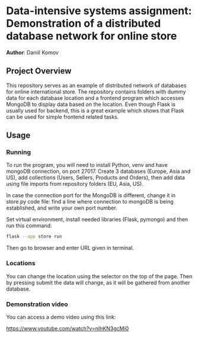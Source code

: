 # Data-intensive systems assignment: Demonstration of a distributed database network for online store

**Author**: Daniil Komov

## Project Overview
This repository serves as an example of distributed network of databases for online international store. The repository contains folders with dummy data for each database location and a frontend program which accesses MongoDB to display data based on the location. Even though Flask is usually used for backend, this is a great example which shows that Flask can be used for simple frontend related tasks.
## Usage
### Running

To run the program, you will need to install Python, venv and have mongoDB connection, on port 27017. Create 3 databases (Europe, Asia and US), add collections (Users, Sellers, Products and Orders), then add data using file imports from repository folders (EU, Asia, US).

In case the connection port for the MongoDB is different, change it in store.py code file: find a line where connection to mongoDB is being established, and write your own port number.

Set virtual environment, install needed libraries (Flask, pymongo) and then run this command:

```bash
flask --app store run
```
Then go to browser and enter URL given in terminal. 

### Locations

You can change the location using the selector on the top of the page. Then by pressing submit the data will change, as it will be gathered from another database.

### Demonstration video

You can access a demo video using this link:

https://www.youtube.com/watch?v=nIhKN3gcMi0
